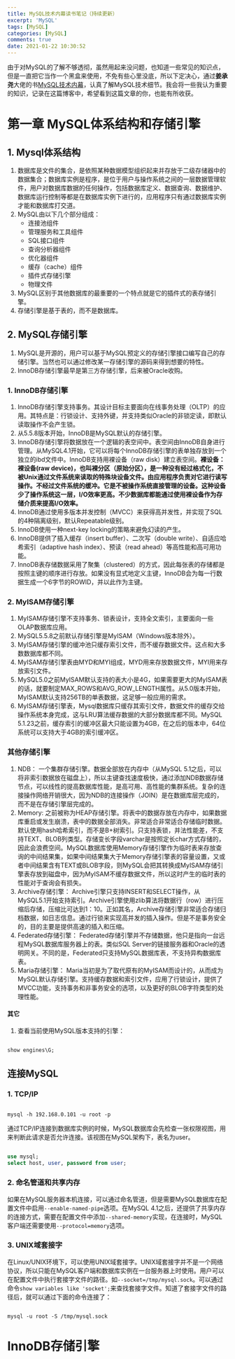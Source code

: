 ```yaml
---
title: MySQL技术内幕读书笔记（持续更新）
excerpt: 'MySQL'
tags: [MySQL]
categories: [MySQL]
comments: true
date: 2021-01-22 10:30:52
---
```


由于对MySQL的了解不够透彻，虽然用起来没问题，也知道一些常见的知识点，但是一直把它当作一个黑盒来使用，不免有些心里没底，所以下定决心，通过<strong>姜承尧</strong>大佬的书[MySQL技术内幕](https://book.douban.com/subject/24708143/)，认真了解MySQL技术细节。我会将一些我认为重要的知识，记录在这篇博客中，希望看到这篇文章的你，也能有所收获。

# 第一章 MySQL体系结构和存储引擎

## 1. Mysql体系结构

1. 数据库是文件的集合，是依照某种数据模型组织起来并存放于二级存储器中的数据集合；数据库实例是程序，是位于用户与操作系统之间的一层数据管理软件，用户对数据库数据的任何操作，包括数据库定义、数据查询、数据维护、数据库运行控制等都是在数据库实例下进行的，应用程序只有通过数据库实例才能和数据库打交道。
2. MySQL由以下几个部分组成：
   - 连接池组件
   - 管理服务和工具组件
   - SQL接口组件
   - 查询分析器组件
   - 优化器组件
   - 缓存（cache）组件
   - 插件式存储引擎
   - 物理文件
3. MySQL区别于其他数据库的最重要的一个特点就是它的插件式的表存储引擎。
4. 存储引擎是基于表的，而不是数据库。

## 2. MySQL存储引擎

1. MySQL是开源的，用户可以基于MySQL预定义的存储引擎接口编写自己的存储引擎。当然也可以通过修改某一存储引擎的源码来得到想要的特性。
2. InnoDB存储引擎最早是第三方存储引擎，后来被Oracle收购。

### 1. InnoDB存储引擎
1. InnoDB存储引擎支持事务。其设计目标主要面向在线事务处理（OLTP）的应用。其特点是：行锁设计、支持外键，并支持类似Oracle的非锁定读，即默认读取操作不会产生锁。
2. 从5.5.8版本开始，InnoDB是MySQL默认的存储引擎。
3. InnoDB存储引擎将数据放在一个逻辑的表空间中。表空间由InnoDB自身进行管理。从MySQL4.1开始，它可以将每个InnoDB存储引擎的表单独存放到一个独立的ibd文件中。InnoDB支持用裸设备（raw disk）建立表空间。<strong>裸设备：裸设备(raw device)，也叫裸分区（原始分区），是一种没有经过格式化，不被Unix通过文件系统来读取的特殊块设备文件。由应用程序负责对它进行读写操作。不经过文件系统的缓冲。它是不被操作系统直接管理的设备。这种设备少了操作系统这一层，I/O效率更高。不少数据库都能通过使用裸设备作为存储介质来提高I/O效率。</strong>
4. InnoDB通过使用多版本并发控制（MVCC）来获得高并发性，并实现了SQL的4种隔离级别，默认Repeatable级别。
5. InnoDB使用一种next-key locking的策略来避免幻读的产生。
6. InnoDB提供了插入缓存（insert buffer）、二次写（double write）、自适应哈希索引（adaptive hash index）、预读（read ahead）等高性能和高可用功能。
7. InnoDB表存储数据采用了聚集（clustered）的方式，因此每张表的存储都是按照主键的顺序进行存放。如果没有显式地定义主键，InnoDB会为每一行数据生成一个6字节的ROWID，并以此作为主键。

### 2. MyISAM存储引擎
1. MyISAM存储引擎不支持事务、锁表设计，支持全文索引，主要面向一些OLAP数据库应用。
2. MySQL5.5.8之前默认存储引擎是MyISAM（Windows版本除外）。
3. MyISAM存储引擎的缓冲池只缓存索引文件，而不缓存数据文件。这点和大多数数据库都不同。
4. MyISAM存储引擎表由MYD和MYI组成，MYD用来存放数据文件，MYI用来存放索引文件。
5. MySQL5.0之前MyISAM默认支持的表大小是4G，如果需要更大的MyISAM表的话，就要制定MAX_ROWS和AVG_ROW_LENGTH属性。从5.0版本开始，MyISAM默认支持256TB的单表数据，这足够一般应用的需求。
6. MyISAM存储引擎表，Mysql数据库只缓存其索引文件，数据文件的缓存交给操作系统本身完成，这与LRU算法缓存数据的大部分数据库都不同。MySQL 5.1.23之前，缓存索引的缓冲区最大只能设置为4GB，在之后的版本中，64位系统可以支持大于4GB的索引缓冲区。

### 其他存储引擎

1. NDB： 一个集群存储引擎。数据全部放在内存中（从MySQL 5.1之后，可以将非索引数据放在磁盘上），所以主键查找速度极快，通过添加NDB数据存储节点，可以线性的提高数据库性能，是高可用、高性能的集群系统。复杂的连接操作网络开销很大，因为NDB的连接操作（JOIN）是在数据库层完成的，而不是在存储引擎层完成的。
2. Memory: 之前被称为HEAP存储引擎。将表中的数据存放在内存中，如果数据库重启或发生崩溃，表中的数据全部消失。非常适合非常适合存储临时数据。默认使用hash哈希索引，而不是B+树索引。只支持表锁，并法性能差，不支持TEXT、BLOB列类型。存储变长字段varchar是按照定长char方式存储的，因此会浪费空间。MySQL数据库使用Memory存储引擎作为临时表来存放查询的中间结果集，如果中间结果集大于Memory存储引擎表的容量设置，又或者中间结果含有TEXT或BLOB字段，则MySQL会把其转换成MyISAM存储引擎表存放到磁盘中，因为MyISAM不缓存数据文件，所以这时产生的临时表的性能对于查询会有损失。
3. Archive存储引擎： Archive引擎只支持INSERT和SELECT操作，从MySQL5.1开始支持索引。Archive引擎使用zlib算法将数据行（row）进行压缩后存储，压缩比可达到1：10。正如其名，Archive存储引擎非常适合存储归档数据，如日志信息。通过行锁来实现高并发的插入操作。但是不是事务安全的，目的主要是提供高速的插入和压缩。
4. Federated存储引擎： Federated存储引擎并不存储数据，他只是指向一台远程MySQL数据库服务器上的表。类似SQL Server的链接服务器和Oracle的透明网关。不同的是，Federated只支持MySQL数据库表，不支持异构数据库表。
5. Maria存储引擎： Maria当初是为了取代原有的MyISAM而设计的，从而成为MySQL默认存储引擎。支持缓存数据和索引文件，应用了行锁设计，提供了MVCC功能，支持事务和非事务安全的选项，以及更好的BLOB字符类型的处理性能。


#### 其它
1. 查看当前使用MySQL版本支持的引擎：

```sql

show engines\G;

```

## 连接MySQL

### 1. TCP/IP

```shell

mysql -h 192.168.0.101 -u root -p

```

通过TCP/IP连接到数据库实例的时候，MySQL数据库会先检查一张权限视图，用来判断此请求是否允许连接。该视图在MySQL架构下，表名为user。

```sql

use mysql;
select host, user, password from user;

```

### 2. 命名管道和共享内存

如果在MySQL服务器本机连接，可以通过命名管道，但是需要MySQL数据库在配置文件中启用`--enable-named-pipe`选项。在MySQL 4.1之后，还提供了共享内存的连接方式，需要在配置文件中添加`--shared-memory`实现，在连接时，MySQL客户端还需要使用`--protocol=memory`选项。

### 3. UNIX域套接字

在Linux/UNIX环境下，可以使用UNIX域套接字。UNIX域套接字并不是一个网络协议，所以只能在MySQL客户端和数据库实例在一台服务器上时使用。用户可以在配置文件中执行套接字文件的路径。如`--socket=/tmp/mysql.sock`。可以通过命令`show variables like 'socket';`来查找套接字文件。知道了套接字文件的路径后，就可以通过下面的命令连接了：

```shell

mysql -u root -S /tmp/mysql.sock

```

# InnoDB存储引擎
